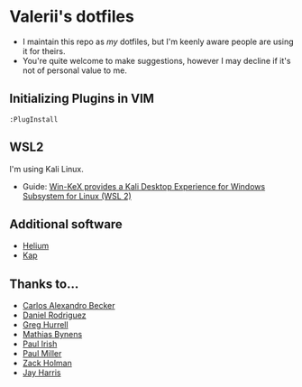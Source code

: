 # Valerii's dotfiles

* I maintain this repo as *my* dotfiles, but I'm keenly aware people are using it for theirs.
* You're quite welcome to make suggestions, however I may decline if it's not of personal value to me.

## Initializing Plugins in VIM

```
:PlugInstall
```

## WSL2

I'm using Kali Linux.

* Guide: [Win-KeX provides a Kali Desktop Experience for Windows Subsystem for Linux (WSL 2)](https://www.kali.org/docs/wsl/win-kex/)

## Additional software

* [Helium](https://itunes.apple.com/us/app/helium/id1054607607?mt=12)
* [Kap](https://github.com/wulkano/kap/releases)

## Thanks to…

* [Carlos Alexandro Becker](https://github.com/caarlos0/dotfiles)
* [Daniel Rodriguez](https://github.com/danielfrg)
* [Greg Hurrell](https://github.com/wincent/wincent)
* [Mathias Bynens](https://github.com/mathiasbynens/dotfiles)
* [Paul Irish](https://github.com/paulirish/dotfiles)
* [Paul Miller](https://github.com/paulmillr/dotfiles)
* [Zack Holman](https://github.com/holman/dotfiles)
* [Jay Harris](https://github.com/jayharris/dotfiles-windows)
